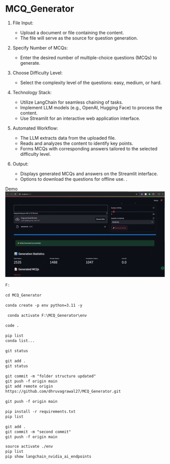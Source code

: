 # MCQ_Generator

1. File Input:  
   - Upload a document or file containing the content.  
   - The file will serve as the source for question generation.  

2. Specify Number of MCQs:  
   - Enter the desired number of multiple-choice questions (MCQs) to generate.  

3. Choose Difficulty Level:  
   - Select the complexity level of the questions: easy, medium, or hard.  

4. Technology Stack:  
   - Utilize LangChain for seamless chaining of tasks.  
   - Implement LLM models (e.g., OpenAI, Hugging Face) to process the content.  
   - Use Streamlit for an interactive web application interface.  

5. Automated Workflow:  
   - The LLM extracts data from the uploaded file.  
   - Reads and analyzes the content to identify key points.  
   - Forms MCQs with corresponding answers tailored to the selected difficulty level.  

6. Output:  
   - Displays generated MCQs and answers on the Streamlit interface.  
   - Options to download the questions for offline use.  .

Demo
[![Watch the video](https://raw.githubusercontent.com/dhruvagrawal27/MCQ_Generator/main/demothumbnail.jpg)](https://raw.githubusercontent.com/dhruvagrawal27/MCQ_Generator/main/demorun.mp4)


```
F:

cd MCQ_Generator

conda create -p env python=3.11 -y

 conda activate F:\MCQ_Generator\env

code . 

pip list
conda list...

git status
   
git add .
git status

git commit -m "folder structure updated"
git push -f origin main
git add remote origin https://github.com/dhruvagrawal27/MCQ_Generator.git

git push -f origin main

pip install -r requirements.txt
pip list

git add .
git commit -m "second commit"
git push -f origin main
```


```
source activate ./env
pip list
pip show langchain_nvidia_ai_endpoints
```